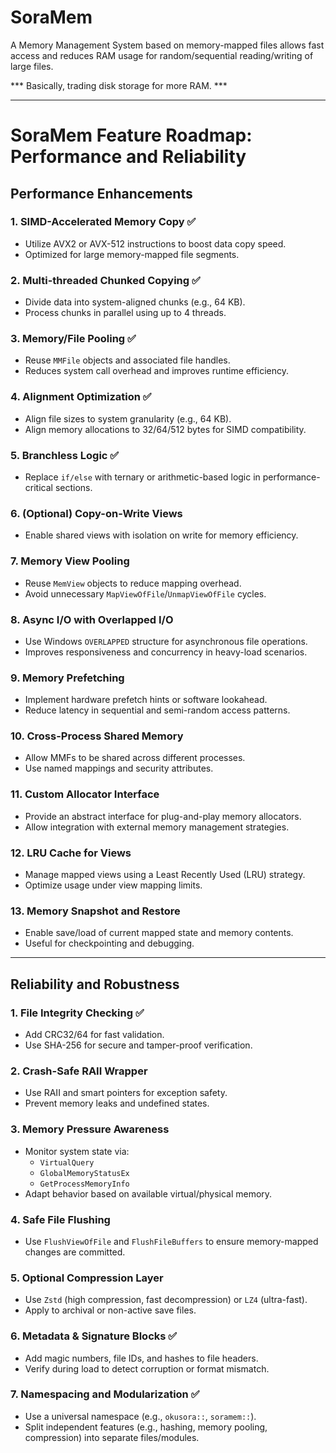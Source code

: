 # SoraMem

A Memory Management System based on memory-mapped files allows fast access and reduces RAM usage for random/sequential reading/writing of large files.

*** Basically, trading disk storage for more RAM. ***

---

# SoraMem Feature Roadmap: Performance and Reliability

## Performance Enhancements

### 1. SIMD-Accelerated Memory Copy ✅
- Utilize AVX2 or AVX-512 instructions to boost data copy speed.
- Optimized for large memory-mapped file segments.

### 2. Multi-threaded Chunked Copying ✅
- Divide data into system-aligned chunks (e.g., 64 KB).
- Process chunks in parallel using up to 4 threads.

### 3. Memory/File Pooling ✅
- Reuse `MMFile` objects and associated file handles.
- Reduces system call overhead and improves runtime efficiency.

### 4. Alignment Optimization ✅
- Align file sizes to system granularity (e.g., 64 KB).
- Align memory allocations to 32/64/512 bytes for SIMD compatibility.

### 5. Branchless Logic ✅
- Replace `if/else` with ternary or arithmetic-based logic in performance-critical sections.

### 6. (Optional) Copy-on-Write Views
- Enable shared views with isolation on write for memory efficiency.

### 7. Memory View Pooling
- Reuse `MemView` objects to reduce mapping overhead.
- Avoid unnecessary `MapViewOfFile`/`UnmapViewOfFile` cycles.

### 8. Async I/O with Overlapped I/O
- Use Windows `OVERLAPPED` structure for asynchronous file operations.
- Improves responsiveness and concurrency in heavy-load scenarios.

### 9. Memory Prefetching
- Implement hardware prefetch hints or software lookahead.
- Reduce latency in sequential and semi-random access patterns.

### 10. Cross-Process Shared Memory
- Allow MMFs to be shared across different processes.
- Use named mappings and security attributes.

### 11. Custom Allocator Interface
- Provide an abstract interface for plug-and-play memory allocators.
- Allow integration with external memory management strategies.

### 12. LRU Cache for Views
- Manage mapped views using a Least Recently Used (LRU) strategy.
- Optimize usage under view mapping limits.

### 13. Memory Snapshot and Restore
- Enable save/load of current mapped state and memory contents.
- Useful for checkpointing and debugging.

---

## Reliability and Robustness

### 1. File Integrity Checking ✅
- Add CRC32/64 for fast validation.
- Use SHA-256 for secure and tamper-proof verification.

### 2. Crash-Safe RAII Wrapper
- Use RAII and smart pointers for exception safety.
- Prevent memory leaks and undefined states.

### 3. Memory Pressure Awareness
- Monitor system state via:
  - `VirtualQuery`
  - `GlobalMemoryStatusEx`
  - `GetProcessMemoryInfo`
- Adapt behavior based on available virtual/physical memory.

### 4. Safe File Flushing
- Use `FlushViewOfFile` and `FlushFileBuffers` to ensure memory-mapped changes are committed.

### 5. Optional Compression Layer
- Use `Zstd` (high compression, fast decompression) or `LZ4` (ultra-fast).
- Apply to archival or non-active save files.

### 6. Metadata & Signature Blocks ✅
- Add magic numbers, file IDs, and hashes to file headers.
- Verify during load to detect corruption or format mismatch.

### 7. Namespacing and Modularization ✅
- Use a universal namespace (e.g., `okusora::`, `soramem::`).
- Split independent features (e.g., hashing, memory pooling, compression) into separate files/modules.

